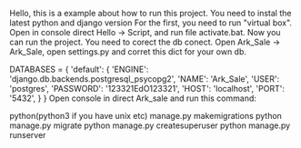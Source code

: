 Hello, this is a example about how to run this project.
You need to instal the latest python and django version 
For the first, you need to run "virtual box". Open in console direct Hello -> Script, and run file activate.bat. Now you can run the project.
You need to corect the db conect. Open Ark_Sale -> Ark_Sale, open settings.py and corret this dict for your own db.

DATABASES = {
    'default': {
        'ENGINE': 'django.db.backends.postgresql_psycopg2',
        'NAME': 'Ark_Sale',
        'USER': 'postgres',
        'PASSWORD': '123321EdO123321',
        'HOST': 'localhost',
        'PORT': '5432',
    }
}
Open console in direct Ark_sale and run this command: 

python(python3 if you have unix etc) manage.py makemigrations 
python manage.py migrate
python manage.py createsuperuser
python manage.py runserver
